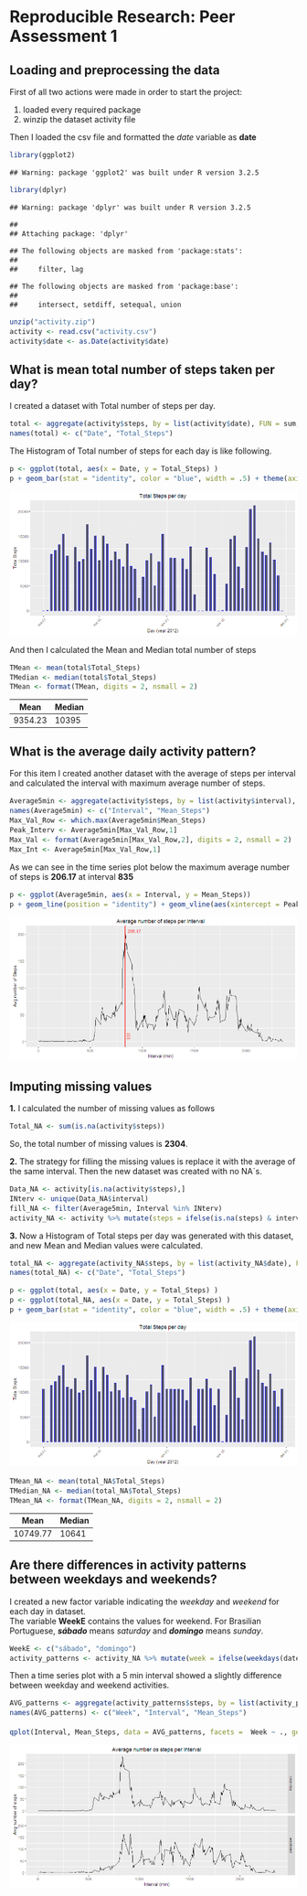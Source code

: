 # Reproducible Research: Peer Assessment 1


## Loading and preprocessing the data

First of all two actions were made in order to start the project: 

1. loaded every required package  
2. winzip the dataset activity file  

Then I loaded the csv file and formatted the *date* variable as **date**  


```r
library(ggplot2)
```

```
## Warning: package 'ggplot2' was built under R version 3.2.5
```

```r
library(dplyr)
```

```
## Warning: package 'dplyr' was built under R version 3.2.5
```

```
## 
## Attaching package: 'dplyr'
```

```
## The following objects are masked from 'package:stats':
## 
##     filter, lag
```

```
## The following objects are masked from 'package:base':
## 
##     intersect, setdiff, setequal, union
```

```r
unzip("activity.zip")
activity <- read.csv("activity.csv")
activity$date <- as.Date(activity$date)
```


## What is mean total number of steps taken per day?

I created a dataset with Total number of steps per day.


```r
total <- aggregate(activity$steps, by = list(activity$date), FUN = sum, na.rm = TRUE)
names(total) <- c("Date", "Total_Steps")
```

The Histogram of Total number of steps for each day is like following.


```r
p <- ggplot(total, aes(x = Date, y = Total_Steps) )
p + geom_bar(stat = "identity", color = "blue", width = .5) + theme(axis.text.x = element_text(angle = 45,hjust = 1, size = 8)) + labs(title = "Total Steps per day", x = "Day (year 2012)", y = "Total Steps")
```

![](PA1_template_files/figure-html/unnamed-chunk-3-1.png)<!-- -->

And then I calculated the Mean and Median total number of steps


```r
TMean <- mean(total$Total_Steps)
TMedian <- median(total$Total_Steps)
TMean <- format(TMean, digits = 2, nsmall = 2)
```

Mean       |  Median
---------- | -------------
9354.23  |  10395


  
## What is the average daily activity pattern?

For this item I created another dataset with the average of steps
per interval and calculated the interval with maximum average number
of steps.


```r
Average5min <- aggregate(activity$steps, by = list(activity$interval), FUN = mean, na.rm = T)
names(Average5min) <- c("Interval", "Mean_Steps")
Max_Val_Row <- which.max(Average5min$Mean_Steps)
Peak_Interv <- Average5min[Max_Val_Row,1]
Max_Val <- format(Average5min[Max_Val_Row,2], digits = 2, nsmall = 2)
Max_Int <- Average5min[Max_Val_Row,1]
```

As we can see in the time series plot below the maximum average number of steps is **206.17** at interval **835**  


```r
p <- ggplot(Average5min, aes(x = Interval, y = Mean_Steps))
p + geom_line(position = "identity") + geom_vline(aes(xintercept = Peak_Interv), color = "red", size = 1) + geom_text(aes(x = Peak_Interv+30, y = 10, label = Max_Int, angle = 90, colour = "red"), show.legend = F) + geom_text(aes(x = Peak_Interv+90, y = as.integer(Max_Val), label = Max_Val, colour = "red"), show.legend = F) + labs(title = "Average number of steps per interval", x = "Interval (min)", y = "Avg number of Steps")
```

![](PA1_template_files/figure-html/unnamed-chunk-6-1.png)<!-- -->
  
  

## Imputing missing values
  
**1.** I calculated the number of missing values as follows


```r
Total_NA <- sum(is.na(activity$steps))
```
  
  So, the total number of missing values is **2304**.    

**2.** The strategy for filling the missing values is replace it with the average of the same interval. Then the new dataset was created with no NA´s.


```r
Data_NA <- activity[is.na(activity$steps),]
INterv <- unique(Data_NA$interval)
fill_NA <- filter(Average5min, Interval %in% INterv)
activity_NA <- activity %>% mutate(steps = ifelse(is.na(steps) & interval %in% fill_NA$Interval, as.integer(fill_NA$Mean_Steps), activity$steps))
```
  
**3.** Now a Histogram of Total steps per day was generated with this dataset, and new Mean and Median values were calculated.
  

```r
total_NA <- aggregate(activity_NA$steps, by = list(activity_NA$date), FUN = sum)
names(total_NA) <- c("Date", "Total_Steps")
```


```r
p <- ggplot(total, aes(x = Date, y = Total_Steps) )
p <- ggplot(total_NA, aes(x = Date, y = Total_Steps) )
p + geom_bar(stat = "identity", color = "blue", width = .5) + theme(axis.text.x = element_text(angle = 45,hjust = 1, size = 8)) + labs(title = "Total Steps per day", x = "Day (year 2012)", y = "Total Steps")
```

![](PA1_template_files/figure-html/histogram-1.png)<!-- -->
  

```r
TMean_NA <- mean(total_NA$Total_Steps)
TMedian_NA <- median(total_NA$Total_Steps)
TMean_NA <- format(TMean_NA, digits = 2, nsmall = 2)
```


Mean       |  Median
---------- | -------------
10749.77  |  10641  




## Are there differences in activity patterns between weekdays and weekends?
  
  
I created a new factor variable indicating the *weekday* and *weekend* for each day in dataset.  
The variable **WeekE** contains the values for weekend. For Brasilian Portuguese, ***sábado*** means *saturday* and ***domingo*** means *sunday*.  



```r
WeekE <- c("sábado", "domingo")
activity_patterns <- activity_NA %>% mutate(week = ifelse(weekdays(date) %in% WeekE, "weekend", "weekday"))
```
  
Then a time series plot with a 5 min interval showed a slightly difference between weekday and weekend activities.  
  

```r
AVG_patterns <- aggregate(activity_patterns$steps, by = list(activity_patterns$week, activity_patterns$interval), FUN = mean)
names(AVG_patterns) <- c("Week", "Interval", "Mean_Steps")

qplot(Interval, Mean_Steps, data = AVG_patterns, facets =  Week ~ ., geom = "line", xlab = "Interval (min)", ylab = "Avg number of steps", main = "Average number os steps per interval")
```

![](PA1_template_files/figure-html/unnamed-chunk-12-1.png)<!-- -->
  
  
  
